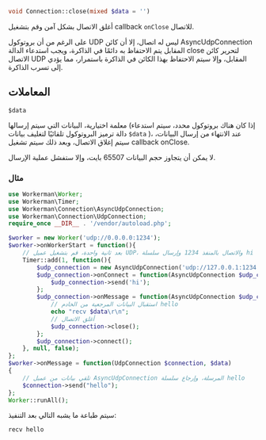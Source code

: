 ```php
void Connection::close(mixed $data = '')
```
أغلق الاتصال بشكل آمن وقم بتشغيل callback ```onClose``` للاتصال.

على الرغم من أن بروتوكول UDP ليس له اتصال، إلا أن كائن AsyncUdpConnection المقابل يتم الاحتفاظ به دائمًا في الذاكرة، ويجب استدعاء الدالة close لتحرير كائن الاتصال UDP المقابل، وإلا سيتم الاحتفاظ بهذا الكائن في الذاكرة باستمرار، مما يؤدي إلى تسرب الذاكرة.

## المعاملات

``` $data ```

معلمة اختيارية، البيانات التي سيتم إرسالها (إذا كان هناك بروتوكول محدد، سيتم استدعاء دالة ترميز البروتوكول تلقائيًا لتغليف بيانات ```$data``` )، عند الانتهاء من إرسال البيانات، سيتم إغلاق الاتصال، وبعد ذلك سيتم تشغيل callback onClose.

لا يمكن أن يتجاوز حجم البيانات 65507 بايت، وإلا ستفشل عملية الإرسال.

### مثال

```php
use Workerman\Worker;
use Workerman\Timer;
use Workerman\Connection\AsyncUdpConnection;
use Workerman\Connection\UdpConnection;
require_once __DIR__ . '/vendor/autoload.php';

$worker = new Worker('udp://0.0.0.0:1234');
$worker->onWorkerStart = function(){
    // بعد ثانية واحدة، قم بتشغيل عميل UDP، والاتصال بالمنفذ 1234 وإرسال سلسلة hi
    Timer::add(1, function(){
        $udp_connection = new AsyncUdpConnection('udp://127.0.0.1:1234');
        $udp_connection->onConnect = function(AsyncUdpConnection $udp_connection){
            $udp_connection->send('hi');
        };
        $udp_connection->onMessage = function(AsyncUdpConnection $udp_connection, $data){
            // استقبال البيانات المرجعية من الخادم hello
            echo "recv $data\r\n";
            // أغلق الاتصال
            $udp_connection->close();
        };
        $udp_connection->connect();
    }, null, false);
};
$worker->onMessage = function(UdpConnection $connection, $data)
{
    // تلقي بيانات من عميل AsyncUdpConnection المرسلة، وإرجاع سلسلة hello
    $connection->send("hello");
};
Worker::runAll();             
```

سيتم طباعة ما يشبه التالي بعد التنفيذ:
``` 
recv hello
```
